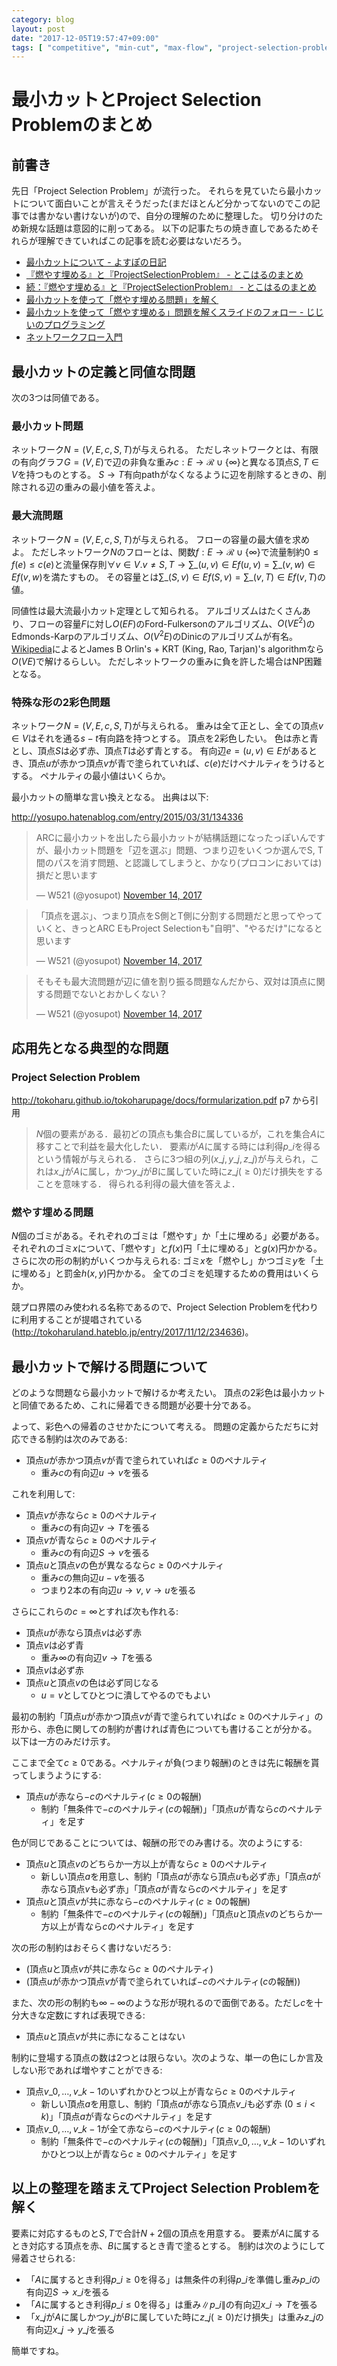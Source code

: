 ```yaml
---
category: blog
layout: post
date: "2017-12-05T19:57:47+09:00"
tags: [ "competitive", "min-cut", "max-flow", "project-selection-problem" ]
---
```


# 最小カットとProject Selection Problemのまとめ

## 前書き

先日「Project Selection Problem」が流行った。
それらを見ていたら最小カットについて面白いことが言えそうだった(まだほとんど分かってないのでこの記事では書かない書けないが)ので、自分の理解のために整理した。
切り分けのため新規な話題は意図的に削ってある。
以下の記事たちの焼き直しであるためそれらが理解できていればこの記事を読む必要はないだろう。

-   [最小カットについて - よすぽの日記](http://yosupo.hatenablog.com/entry/2015/03/31/134336)
-   [『燃やす埋める』と『ProjectSelectionProblem』 - とこはるのまとめ](http://tokoharuland.hateblo.jp/entry/2017/11/12/234636)
-   [続：『燃やす埋める』と『ProjectSelectionProblem』 - とこはるのまとめ](http://tokoharuland.hateblo.jp/entry/2017/11/13/220607)
-   [最小カットを使って「燃やす埋める問題」を解く](https://www.slideshare.net/shindannin/project-selection-problem)
-   [最小カットを使って「燃やす埋める」問題を解くスライドのフォロー - じじいのプログラミング](http://shindannin.hatenadiary.com/entry/2017/11/15/043009)
-   [ネットワークフロー入門](http://hos.ac/slides/20150319_flow.pdf)

## 最小カットの定義と同値な問題

次の$3$つは同値である。

### 最小カット問題

ネットワーク$N = (V, E, c, S, T)$が与えられる。
ただしネットワークとは、有限の有向グラフ$G = (V, E)$で辺の非負な重み$c : E \to \mathcal{R} \cup \{ \infty \}$と異なる頂点$S, T \in V$を持つものとする。
$S \to T$有向pathがなくなるように辺を削除するときの、削除される辺の重みの最小値を答えよ。

### 最大流問題

ネットワーク$N = (V, E, c, S, T)$が与えられる。
フローの容量の最大値を求めよ。
ただしネットワーク$N$のフローとは、関数$f : E \to \mathcal{R} \cup \{ \infty \}$で流量制約$0 \le f(e) \le c(e)$と流量保存則$\forall v \in V. v \ne S, T \to \sum\_{(u, v) \in E} f(u, v) = \sum\_{(v, w) \in E} f(v, w)$を満たすもの。
その容量とは$\sum\_{(S, v) \in E} f(S, v) = \sum\_{(v, T) \in E} f(v, T)$の値。

同値性は最大流最小カット定理として知られる。
アルゴリズムはたくさんあり、フローの容量$F$に対し$O(EF)$のFord-Fulkersonのアルゴリズム、$O(VE^2)$のEdmonds-Karpのアルゴリズム、$O(V^2E)$のDinicのアルゴリズムが有名。[Wikipedia](https://en.wikipedia.org/wiki/Maximum_flow_problem)によるとJames B Orlin's + KRT (King, Rao, Tarjan)'s algorithmなら$O(VE)$で解けるらしい。
ただしネットワークの重みに負を許した場合はNP困難となる。

### 特殊な形の2彩色問題

ネットワーク$N = (V, E, c, S, T)$が与えられる。
重みは全て正とし、全ての頂点$v \in V$はそれを通る$s-t$有向路を持つとする。
頂点を$2$彩色したい。
色は赤と青とし、頂点$S$は必ず赤、頂点$T$は必ず青とする。
有向辺$e = (u, v) \in E$があるとき、頂点$u$が赤かつ頂点$v$が青で塗られていれば、$c(e)$だけペナルティをうけるとする。
ペナルティの最小値はいくらか。

最小カットの簡単な言い換えとなる。
出典は以下:

<http://yosupo.hatenablog.com/entry/2015/03/31/134336>

<blockquote class="twitter-tweet" data-lang="en"><p lang="ja" dir="ltr">ARCに最小カットを出したら最小カットが結構話題になったっぽいんですが、最小カット問題を「辺を選ぶ」問題、つまり辺をいくつか選んでS, T間のパスを消す問題、と認識してしまうと、かなり(プロコンにおいては)損だと思います</p>&mdash; W521 (@yosupot) <a href="https://twitter.com/yosupot/status/930452292326735872?ref_src=twsrc%5Etfw">November 14, 2017</a></blockquote>
<script async src="https://platform.twitter.com/widgets.js" charset="utf-8"></script>

<blockquote class="twitter-tweet" data-lang="en"><p lang="ja" dir="ltr">「頂点を選ぶ」、つまり頂点をS側とT側に分割する問題だと思ってやっていくと、きっとARC EもProject Selectionも&quot;自明&quot;、&quot;やるだけ&quot;になると思います</p>&mdash; W521 (@yosupot) <a href="https://twitter.com/yosupot/status/930452601245614081?ref_src=twsrc%5Etfw">November 14, 2017</a></blockquote>
<script async src="https://platform.twitter.com/widgets.js" charset="utf-8"></script>

<blockquote class="twitter-tweet" data-lang="en"><p lang="ja" dir="ltr">そもそも最大流問題が辺に値を割り振る問題なんだから、双対は頂点に関する問題でないとおかしくない？</p>&mdash; W521 (@yosupot) <a href="https://twitter.com/yosupot/status/930452873233571840?ref_src=twsrc%5Etfw">November 14, 2017</a></blockquote>
<script async src="https://platform.twitter.com/widgets.js" charset="utf-8"></script>


## 応用先となる典型的な問題

### Project Selection Problem

<http://tokoharu.github.io/tokoharupage/docs/formularization.pdf> p7 から引用

>   $N$個の要素がある．最初どの頂点も集合$B$に属しているが，これを集合$A$に移すことで利益を最大化したい．
>   要素$i$が$A$に属する時には利得$p\_i$を得るという情報が与えられる．
>   さらに$3$つ組の列$(x\_j, y\_j, z\_j)$が与えられ，これは$x\_j$が$A$に属し，かつ$y\_j$が$B$に属していた時に$z\_j(\ge 0)$だけ損失をすることを意味する．
>   得られる利得の最大値を答えよ．

### 燃やす埋める問題

$N$個のゴミがある。それぞれのゴミは「燃やす」か「土に埋める」必要がある。
それぞれのゴミ$x$について、「燃やす」と$f(x)$円「土に埋める」と$g(x)$円かかる。
さらに次の形の制約がいくつか与えられる: ゴミ$x$を「燃やし」かつゴミ$y$を「土に埋める」と罰金$h(x, y)$円かかる。
全てのゴミを処理するための費用はいくらか。

競プロ界隈のみ使われる名称であるので、Project Selection Problemを代わりに利用することが提唱されている(<http://tokoharuland.hateblo.jp/entry/2017/11/12/234636>)。

## 最小カットで解ける問題について

どのような問題なら最小カットで解けるか考えたい。
頂点の$2$彩色は最小カットと同値であるため、これに帰着できる問題が必要十分である。

よって、彩色への帰着のさせかたについて考える。
問題の定義からただちに対応できる制約は次のみである:

-   頂点$u$が赤かつ頂点$v$が青で塗られていれば$c \ge 0$のペナルティ
    -   重み$c$の有向辺$u \to v$を張る

これを利用して:

-   頂点$v$が赤なら$c \ge 0$のペナルティ
    -   重み$c$の有向辺$v \to T$を張る
-   頂点$v$が青なら$c \ge 0$のペナルティ
    -   重み$c$の有向辺$S \to v$を張る
-   頂点$u$と頂点$v$の色が異なるなら$c \ge 0$のペナルティ
    -   重み$c$の無向辺$u - v$を張る
    -   つまり$2$本の有向辺$u \to v, \; v \to u$を張る

さらにこれらの$c = \infty$とすれば次も作れる:

-   頂点$u$が赤なら頂点$v$は必ず赤
-   頂点$v$は必ず青
    -   重み$\infty$の有向辺$v \to T$を張る
-   頂点$v$は必ず赤
-   頂点$u$と頂点$v$の色は必ず同じなる
    -   $u = v$としてひとつに潰してやるのでもよい

最初の制約「頂点$u$が赤かつ頂点$v$が青で塗られていれば$c \ge 0$のペナルティ」の形から、赤色に関しての制約が書ければ青色についても書けることが分かる。
以下は一方のみだけ示す。

ここまで全て$c \ge 0$である。ペナルティが負(つまり報酬)のときは先に報酬を貰ってしまうようにする:

-   頂点$u$が赤なら$- c$のペナルティ($c \ge 0$の報酬)
    -   制約「無条件で$- c$のペナルティ($c$の報酬)」「頂点$u$が青なら$c$のペナルティ」を足す

色が同じであることについては、報酬の形でのみ書ける。次のようにする:

-   頂点$u$と頂点$v$のどちらか一方以上が青なら$c \ge 0$のペナルティ
    -   新しい頂点$a$を用意し、制約「頂点$a$が赤なら頂点$u$も必ず赤」「頂点$a$が赤なら頂点$v$も必ず赤」「頂点$a$が青なら$c$のペナルティ」を足す
-   頂点$u$と頂点$v$が共に赤なら$- c$のペナルティ($c \ge 0$の報酬)
    -   制約「無条件で$- c$のペナルティ($c$の報酬)」「頂点$u$と頂点$v$のどちらか一方以上が青なら$c$のペナルティ」を足す

次の形の制約はおそらく書けないだろう:

-   (頂点$u$と頂点$v$が共に赤なら$c \ge 0$のペナルティ)
-   (頂点$u$が赤かつ頂点$v$が青で塗られていれば$- c$のペナルティ($c$の報酬))

また、次の形の制約も$\infty - \infty$のような形が現れるので面倒である。ただし$c$を十分大きな定数にすれば表現できる:

-   頂点$u$と頂点$v$が共に赤になることはない

制約に登場する頂点の数は$2$つとは限らない。次のような、単一の色にしか言及しない形であれば増やすことができる:

-   頂点$v\_0, \dots, v\_{k-1}$のいずれかひとつ以上が青なら$c \ge 0$のペナルティ
    -   新しい頂点$a$を用意し、制約「頂点$a$が赤なら頂点$v\_i$も必ず赤 ($0 \le i \lt k$)」「頂点$a$が青なら$c$のペナルティ」を足す
-   頂点$v\_0, \dots, v\_{k-1}$が全て赤なら$- c$のペナルティ($c \ge 0$の報酬)
    -   制約「無条件で$- c$のペナルティ($c$の報酬)」「頂点$v\_0, \dots, v\_{k-1}$のいずれかひとつ以上が青なら$c \ge 0$のペナルティ」を足す

## 以上の整理を踏まえてProject Selection Problemを解く

要素に対応するものと$S, T$で合計$N + 2$個の頂点を用意する。
要素が$A$に属するとき対応する頂点を赤、$B$に属するとき青で塗るとする。
制約は次のようにして帰着させられる:

-   「$A$に属するとき利得$p\_i \ge 0$を得る」は無条件の利得$p\_i$を準備し重み$p\_i$の有向辺$S \to x\_i$を張る
-   「$A$に属するとき利得$p\_i \le 0$を得る」は重み$\|p\_i\|$の有向辺$x\_i \to T$を張る
-   「$x\_j$が$A$に属しかつ$y\_j$が$B$に属していた時に$z\_j(\ge 0)$だけ損失」は重み$z\_j$の有向辺$x\_j \to y\_j$を張る

簡単ですね。
